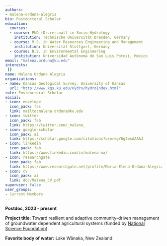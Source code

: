 ```yaml
---
authors:
- malena-orduna-alegria
bio: Postdoctoral Scholar
education:
  courses:
  - course: PhD (Dr.rer.nat) in Socio-Hydrology
    institution: Technische Universität Dresden, Germany
  - course: M.S. in Water Resources Engineering and Management
    institution: Universität Stuttgart, Germany
  - course: B.S. in Environmental Engineering
    institution: Universidad Autónoma de San Luis Potosí, Mexico
email: "malena.orduna@ku.edu"
interests:
 []
name: Malena Orduna Alegria
organizations:
- name: Kansas Geological Survey, University of Kansas
  url: "http://www.kgs.ku.edu/Hydro/hydroIndex.html"
role: Postdoctoral Scholar
social:
- icon: envelope
  icon_pack: fas
  link: mailto:malena.orduna@ku.edu
- icon: twitter
  icon_pack: fab
  link: https://twitter.com/_malena_
- icon: google-scholar
  icon_pack: ai
  link: https://scholar.google.com/citations?user=gY6g4wsAAAAJ
- icon: linkedin
  icon_pack: fab
  link: https://www.linkedin.com/in/malena-oa/
- icon: researchgate
  icon_pack: fab
  link: https://www.researchgate.net/profile/Maria-Elena-Orduna-Alegria
- icon: cv
  icon_pack: ai
  link: doc/Malena_CV.pdf
superuser: false
user_groups:
- Current Members
---
```

**Postdoc, 2023 - present**

**Project title:** Toward resilient and adaptive community-driven management of groundwater dependent agricultural systems (funded by [National Science Foundation](https://www.nsf.gov/awardsearch/showAward?AWD_ID=2108196&HistoricalAwards=false)).

**Favorite body of water:** Lake Wānaka, New Zealand